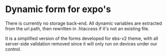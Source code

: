 # Dynamic form for expo's

There is currently no storage back-end. All dynamic variables are extracted from the url path, then rewritten in .htaccess if it's not an existing file. 

It is a simplified version of the forms developed for ebs-v2 theme, with all server-side validation removed since it will only run on devices under our control. 
